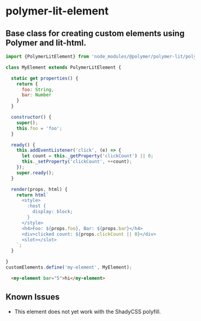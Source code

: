# polymer-lit-element

## Base class for creating custom elements using Polymer and lit-html.

```javascript
import {PolymerLitElement} from 'node_modules/@polymer/polymer-lit/polymer-lit-element.js'

class MyElement extends PolymerLitElement {

  static get properties() {
    return {
      foo: String,
      bar: Number
    }
  }

  constructor() {
    super();
    this.foo = 'foo';
  }

  ready() {
    this.addEventListener('click', (e) => {
      let count = this._getProperty('clickCount') || 0;
      this._setProperty('clickCount', ++count);
    });
    super.ready();
  }

  render(props, html) {
    return html`
      <style>
        :host {
          display: block;
        }
      </style>
      <h4>Foo: ${props.foo}, Bar: ${props.bar}</h4>
      <div>clicked count: ${props.clickCount || 0}</div>
      <slot></slot>
    `;
  }

}
customElements.define('my-element', MyElement);
```

```html
  <my-element bar="5">hi</my-element>
```

## Known Issues
* This element does not yet work with the ShadyCSS polyfill.
